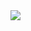 <img src="https://capsule-render.vercel.app/api?type=waving&color=0:84fab0,100:8fd3f4&height=200&section=header&text=Welcome%20My%20github&desc=Owner%20:%20soomin&descSize=25&fontSize=55&animation=fadeIn"/>

